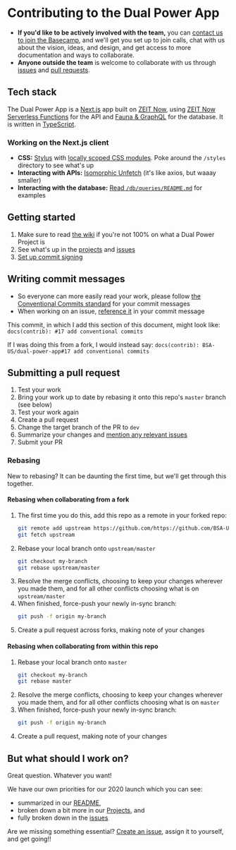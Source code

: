 # Contributing to the Dual Power App

- **If you'd like to be actively involved with the team,** you can [contact us to join the Basecamp](https://blacksocialists.us/contact), and we'll get you set up to join calls, chat with us about the vision, ideas, and design, and get access to more documentation and ways to collaborate.
- **Anyone outside the team** is welcome to collaborate with us through [issues](https://github.com/BSA-US/dual-power-app/issues) and [pull requests](https://help.github.com/en/github/collaborating-with-issues-and-pull-requests/creating-a-pull-request-from-a-fork).

## Tech stack

The Dual Power App is a [Next.js](https://nextjs.org) app built on [ZEIT Now](https://zeit.co/home), using [ZEIT Now Serverless Functions](https://zeit.co/docs/v2/serverless-functions/introduction) for the API and [Fauna & GraphQL](https://docs.fauna.com/fauna/current/api/graphql/) for the database. It is written in [TypeScript](https://www.typescriptlang.org).

### Working on the Next.js client

- **CSS:** [Stylus](https://stylus-lang.com) with [locally scoped CSS modules](https://github.com/css-modules/css-modules/blob/master/docs/local-scope.md#css-modules--local-scope). Poke around the `/styles` directory to see what's up
- **Interacting with APIs:** [Isomorphic Unfetch](https://github.com/developit/unfetch/tree/master/packages/isomorphic-unfetch) (it's like axios, but waaay smaller)
- **Interacting with the database:** [Read `/db/queries/README.md`](https://github.com/BSA-US/dual-power-app/blob/master/db/queries/README.md) for examples

## Getting started

1. Make sure to read [the wiki](https://github.com/BSA-US/dual-power-app/wiki) if you're not 100% on what a Dual Power Project is
2. See what's up in the [projects](https://github.com/BSA-US/dual-power-app/projects) and [issues](https://github.com/BSA-US/dual-power-app/issues)
3. [Set up commit signing](https://help.github.com/en/github/authenticating-to-github/signing-commits)

## Writing commit messages

- So everyone can more easily read your work, please follow [the Conventional Commits standard](https://www.conventionalcommits.org/) for your commit messages
- When working on an issue, [reference it](https://help.github.com/en/github/writing-on-github/autolinked-references-and-urls#issues-and-pull-requests) in your commit message

This commit, in which I add this section of this document, might look like:
    ```
    docs(contrib): #17 add conventional commits
    ```

If I was doing this from a fork, I would instead say:
    ```
    docs(contrib): BSA-US/dual-power-app#17 add conventional commits
    ```

## Submitting a pull request

1. Test your work
2. Bring your work up to date by rebasing it onto this repo's `master` branch (see below)
3. Test your work again
4. Create a pull request
5. Change the target branch of the PR to `dev`
6. Summarize your changes and [mention any relevant issues](https://help.github.com/en/github/writing-on-github/autolinked-references-and-urls#issues-and-pull-requests)
7. Submit your PR

### Rebasing

New to rebasing? It can be daunting the first time, but we'll get through this together.

#### Rebasing when collaborating from a fork

1. The first time you do this, add this repo as a remote in your forked repo:
    ```sh
    git remote add upstream https://github.com/https://github.com/BSA-US/world-of-jackson.git
    git fetch upstream
    ```
2. Rebase your local branch onto `upstream/master`
    ```sh
    git checkout my-branch
    git rebase upstream/master
    ```
3. Resolve the merge conflicts, choosing to keep your changes wherever you made them, and for all other conflicts choosing what is on `upstream/master`
4. When finished, force-push your newly in-sync branch:
    ```sh
    git push -f origin my-branch
    ```
5. Create a pull request across forks, making note of your changes

#### Rebasing when collaborating from within this repo

1. Rebase your local branch onto `master`
    ```sh
    git checkout my-branch
    git rebase master
    ```
2. Resolve the merge conflicts, choosing to keep your changes wherever you made them, and for all other conflicts choosing what is on `master`
3. When finished, force-push your newly in-sync branch:
    ```sh
    git push -f origin my-branch
    ```
4. Create a pull request, making note of your changes

## But what should I work on?

Great question. Whatever you want!

We have our own priorities for our 2020 launch which you can see:
- summarized in our [README](https://github.com/BSA-US/dual-power-app/blob/master/README.md),
- broken down a bit more in our [Projects](https://github.com/BSA-US/dual-power-app/projects), and
- fully broken down in the [issues](https://github.com/BSA-US/dual-power-app/issues)

Are we missing something essential? [Create an issue](https://github.com/BSA-US/dual-power-app/issues/new), assign it to yourself, and get going!!
